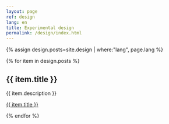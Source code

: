 ```yaml
---
layout: page
ref: design
lang: en
title: Experimental design
permalink: /design/index.html
---
```


{% assign design.posts=site.design | where:"lang", page.lang %}

{% for item in design.posts %}
  <h2>{{ item.title }}</h2>
  <p>{{ item.description }}</p>
  <p><a href="{{ item.url }}">{{ item.title }}</a></p>
{% endfor %}
